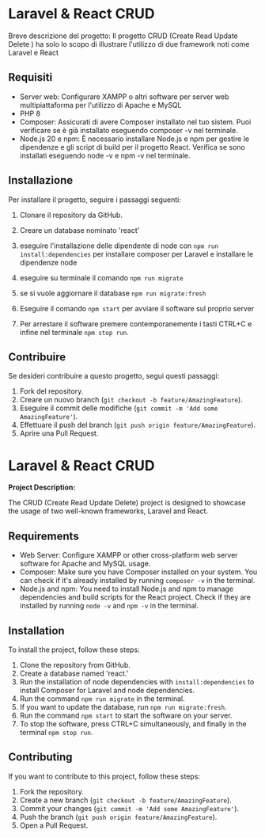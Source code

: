 # Laravel & React CRUD

Breve descrizione del progetto:
Il progetto CRUD (Create Read Update Delete ) ha solo lo scopo di illustrare l'utilizzo di due framework noti 
come Laravel e React






## Requisiti

- Server web: Configurare XAMPP o altri software per server web multipiattaforma per l'utilizzo di Apache e MySQL
- PHP 8
- Composer: Assicurati di avere Composer installato nel tuo sistem. Puoi verificare se è già installato eseguendo composer -v nel terminale.
- Node.js 20 e npm: È necessario installare Node.js e npm per gestire le dipendenze e gli script di build per il progetto React. Verifica se sono installati eseguendo node -v e npm -v nel terminale.


## Installazione

Per installare il progetto, seguire i passaggi seguenti:

1. Clonare il repository da GitHub.
2. Creare un database nominato 'react'
3. eseguire l'installazione delle dipendente di node con `npm run install:dependencies` per installare composer per Laravel e installare le dipendenze node

4. eseguire su terminale il comando `npm run migrate`
5. se si vuole aggiornare il database `npm run migrate:fresh`
6. Eseguire il comando `npm start` per avviare il software sul proprio server
7. Per arrestare il software premere contemporanemente i tasti CTRL+C e infine nel terminale `npm stop run`.


## Contribuire

Se desideri contribuire a questo progetto, segui questi passaggi:

1. Fork del repository.
2. Creare un nuovo branch (`git checkout -b feature/AmazingFeature`).
3. Eseguire il commit delle modifiche (`git commit -m 'Add some AmazingFeature'`).
4. Effettuare il push del branch (`git push origin feature/AmazingFeature`).
5. Aprire una Pull Request.

# Laravel & React CRUD

**Project Description:**

The CRUD (Create Read Update Delete) project is designed to showcase the usage of two well-known frameworks, Laravel and React.

## Requirements

- Web Server: Configure XAMPP or other cross-platform web server software for Apache and MySQL usage.
- Composer: Make sure you have Composer installed on your system. You can check if it's already installed by running `composer -v` in the terminal.
- Node.js and npm: You need to install Node.js and npm to manage dependencies and build scripts for the React project. Check if they are installed by running `node -v` and `npm -v` in the terminal.

## Installation

To install the project, follow these steps:

1. Clone the repository from GitHub.
2. Create a database named 'react.'
3. Run the installation of node dependencies with `install:dependencies` to install Composer for Laravel and node dependencies.
4. Run the command `npm run migrate` in the terminal.
5. If you want to update the database, run `npm run migrate:fresh`.
6. Run the command `npm start` to start the software on your server.
7. To stop the software, press CTRL+C simultaneously, and finally in the terminal `npm stop run`.

## Contributing

If you want to contribute to this project, follow these steps:

1. Fork the repository.
2. Create a new branch (`git checkout -b feature/AmazingFeature`).
3. Commit your changes (`git commit -m 'Add some AmazingFeature'`).
4. Push the branch (`git push origin feature/AmazingFeature`).
5. Open a Pull Request.
